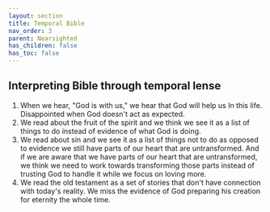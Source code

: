 ```yaml
---
layout: section
title: Temporal Bible
nav_order: 3
parent: Nearsighted
has_children: false
has_toc: false
---
```


## Interpreting Bible through temporal lense

1. When we hear, "God is with us," we hear that God will help us In this life. Disappointed when God doesn't act as expected.
1. We read about the fruit of the spirit and we think we see it as a list of things to do instead of evidence of what God is doing.
1. We read about sin and we see it as a list of things not to do as opposed to evidence we still have parts of our heart that are untransformed. And if we are aware that we have parts of our heart that are untransformed, we think we need to work towards transforming those parts instead of trusting God to handle it while we focus on loving more.
1. We read the old testament as a set of stories that don't have connection with today's reality. We miss the evidence of God preparing his creation for eternity the whole time.